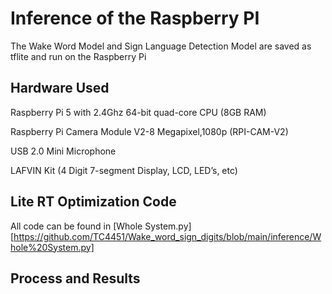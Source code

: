 <h1>Inference of the Raspberry PI</h1>

The Wake Word Model and Sign Language Detection Model are saved as tflite and run on the Raspberry Pi

<h2>Hardware Used</h2>

Raspberry Pi 5 with 2.4Ghz 64-bit quad-core CPU (8GB RAM)

Raspberry Pi Camera Module V2-8 Megapixel,1080p (RPI-CAM-V2)

USB 2.0 Mini Microphone

LAFVIN Kit (4 Digit 7-segment Display, LCD, LED’s, etc)

<h2>Lite RT Optimization Code</h2>

All code can be found in [Whole System.py][https://github.com/TC4451/Wake_word_sign_digits/blob/main/inference/Whole%20System.py]

<h2>Process and Results</h2>


